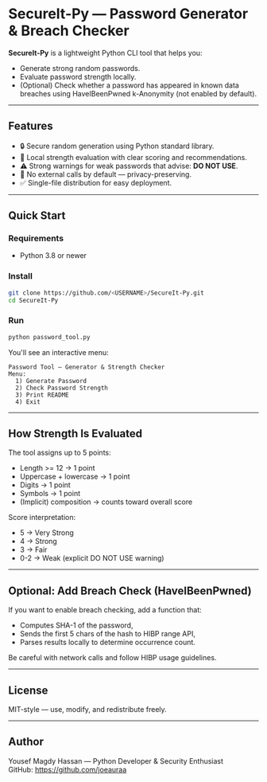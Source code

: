 # SecureIt-Py — Password Generator & Breach Checker

**SecureIt-Py** is a lightweight Python CLI tool that helps you:
- Generate strong random passwords.
- Evaluate password strength locally.
- (Optional) Check whether a password has appeared in known data breaches using HaveIBeenPwned k-Anonymity (not enabled by default).

---

## Features

- 🔒 Secure random generation using Python standard library.
- 🧠 Local strength evaluation with clear scoring and recommendations.
- ⚠️ Strong warnings for weak passwords that advise: **DO NOT USE**.
- 🚫 No external calls by default — privacy-preserving.
- ✅ Single-file distribution for easy deployment.

---

## Quick Start

### Requirements
- Python 3.8 or newer

### Install
```bash
git clone https://github.com/<USERNAME>/SecureIt-Py.git
cd SecureIt-Py
```

### Run
```bash
python password_tool.py
```

You'll see an interactive menu:
```
Password Tool — Generator & Strength Checker
Menu:
  1) Generate Password
  2) Check Password Strength
  3) Print README
  4) Exit
```

---

## How Strength Is Evaluated

The tool assigns up to 5 points:
- Length >= 12 -> 1 point
- Uppercase + lowercase -> 1 point
- Digits -> 1 point
- Symbols -> 1 point
- (Implicit) composition -> counts toward overall score

Score interpretation:
- 5 -> Very Strong
- 4 -> Strong
- 3 -> Fair
- 0-2 -> Weak (explicit DO NOT USE warning)

---

## Optional: Add Breach Check (HaveIBeenPwned)

If you want to enable breach checking, add a function that:
- Computes SHA-1 of the password,
- Sends the first 5 chars of the hash to HIBP range API,
- Parses results locally to determine occurrence count.

Be careful with network calls and follow HIBP usage guidelines.

---

## License

MIT-style — use, modify, and redistribute freely.

---

## Author

Yousef Magdy Hassan — Python Developer & Security Enthusiast  
GitHub: https://github.com/joeauraa

